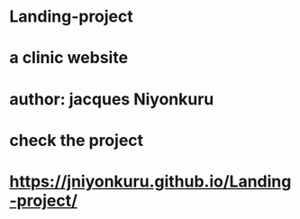 # Landing-project
# a clinic website
# author: jacques Niyonkuru
# check the project
# https://jniyonkuru.github.io/Landing-project/

